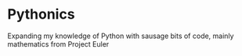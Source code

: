 # Pythonics
Expanding my knowledge of Python with sausage bits of code, mainly mathematics from Project Euler
